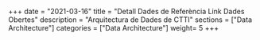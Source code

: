 +++
date        = "2021-03-16"
title       = "Detall Dades de Referència Link Dades Obertes"
description = "Arquitectura de Dades de CTTI"
sections    = ["Data Architecture"]
categories  = ["Data Architecture"]
weight= 5
+++

  <div>
    <h2 id="entitatTitol"></h2>
    <p id="myDefinition"></p>
    <table id="myTable"></table>
  </div>
  


<script type="text/javascript">

    var dades = JSON.parse(localStorage.getItem('data'));


    var body = document.getElementsByTagName("body")[0];
    
    var entitatTitol = document.getElementById("entitatTitol");
    entitatTitol.style.width = "70%";
    entitatTitol.style.marginRight = "15%";
    entitatTitol.style.marginLeft = "15%";
    entitatTitol.style.marginTop = "0.5em";
    entitatTitol.style.marginBottom = "0.5em";

    var textEntitatTitol = document.createTextNode(dades[2]);
    entitatTitol.appendChild(textEntitatTitol);

    body.appendChild(entitatTitol);

    var definicio = document.getElementById("myDefinition");
    definicio.style.width = "70%";
    definicio.style.marginRight = "15%";
    definicio.style.marginLeft = "15%";
    definicio.style.marginTop = "0.5em";
    definicio.style.marginBottom = "1.5em";

    var textDefinicio = document.createTextNode(dades[3]);
    definicio.appendChild(textDefinicio);

    body.appendChild(definicio);

    var metadatos = ["Identificador","Agrupació temàtica","Classificació funcional","Òrgan propietari","Període actualització","Tipus","Visibilitat","Data publicació","Data darrera actualització","Descàrrega"];


    var tabla   =  document.getElementById("myTable");
    tabla.style.width = "70%";
    tabla.style.marginRight = "15%";
    tabla.style.marginLeft = "15%";

    var tblBody = document.createElement("tbody");
    var tblThead = document.createElement("thead");


    var hilera = document.createElement("tr");
   
    var celda = document.createElement("th");
    var textoCelda =  document.createTextNode("Metadades");
    celda.appendChild(textoCelda);
    hilera.appendChild(celda);

    var celda2 = document.createElement("th");
    var textoCelda2 =  document.createTextNode("Valor");
    celda2.appendChild(textoCelda2);
    hilera.appendChild(celda2);

    tblThead.appendChild(hilera);


     // Crea las celdas
     for (var i = 0; i < 9; i++) {
	  
	  //++ 08/07/2020 (LAA) S'elimina la metadada Classificacio funcional. Per no modificar JSON, de moment 
	  //++ es controla posant condicional. Quan es regeneri JSON es treurà el valor de la metadada i el seu tractament.
	  //++ 04/11/2020 (LAA) S'elimina la metadada Identificador
	  if ((metadatos[i]!="Classificació funcional") && (metadatos[i]!="Identificador"))
	  {
		  // Crea las hileras de la tabla
		  hilera = document.createElement("tr");

		  for (var j = 0; j < 2; j++) {
			// Crea un elemento <td> y un nodo de texto, haz que el nodo de
			// texto sea el contenido de <td>, ubica el elemento <td> al final
			// de la hilera de la tabla
			if(j==0){
			  celda = document.createElement("td");
			  textoCelda = document.createTextNode(metadatos[i]);
			  celda.style.fontWeight = "bold";
			  celda.appendChild(textoCelda);
			  hilera.appendChild(celda);
			}
			else{
			  celda = document.createElement("td");
			  textoCelda = document.createTextNode(dades[i+4]);
			  celda.appendChild(textoCelda);
			  hilera.appendChild(celda);
			}
		  }
		 
		  // agrega la hilera al final de la tabla (al final del elemento tblbody)
          tblBody.appendChild(hilera);
      }
    }

	// ---------------------------------------------------
    //  v02.CTD-16/03/2021 (inici) Prova per posar link a Dades Obertes
//
//	hilera = document.createElement("tr");
//
//    celda = document.createElement("td");
//    celda.style.fontWeight = "bold";
//    textoCelda =  document.createTextNode("Dades Obertes");
//    celda.appendChild(textoCelda);
//    hilera.appendChild(celda);
	
//    celda = document.createElement("td");

    //No es posen espais al principi del link
    //textoCelda =  document.createTextNode("           ");
    //celda.appendChild(textoCelda);

//    var link_valors = document.createElement('a');
//    link_valors.setAttribute('href', 'https://analisi.transparenciacatalunya.cat/Urbanisme-infraestructures/Continents/2dnu-a4wg');
//    link_valors.innerHTML = "Enllaç informació Continents";
//    celda.appendChild(link_valors);
	
//	hilera.appendChild(celda);
//	tblBody.appendChild(hilera);
	
	//  v02.CTD-16/03/2021 (fi)
	// -----------------------------------------------------
	



	// -----------------------------------------------------
    //  v02.CTD-16/10/2019 (inici) Crear nova fila de dades per mostrar informació sobre els atributs

	hilera = document.createElement("tr");

    celda = document.createElement("td");
    celda.style.fontWeight = "bold";
    textoCelda =  document.createTextNode("Atributs");
    celda.appendChild(textoCelda);
    hilera.appendChild(celda);
	
    celda = document.createElement("td");
    var frame = document.createElement('iframe');
	
  	var nomFitAtr=dades[14];
	
    frame.setAttribute("src","https://view.officeapps.live.com/op/embed.aspx?src=https://canigo.ctti.gencat.cat/drafts/entitats/"+ nomFitAtr);
    frame.style.width= "100%"
    frame.style.height= "300px";
    celda.appendChild(frame);
    hilera.appendChild(celda);

    tblBody.appendChild(hilera);

    //  v02.CTD-16/10/2019 (fi)
	// -----------------------------------------------------	
	

    hilera = document.createElement("tr");
   
    celda = document.createElement("td");
    celda.style.fontWeight = "bold";
    textoCelda =  document.createTextNode("Descàrregues");
    celda.appendChild(textoCelda);
    hilera.appendChild(celda);

    celda = document.createElement("td");

    textoCelda =  document.createTextNode("           ");
    celda.appendChild(textoCelda);

    var link_valors = document.createElement('a');
    link_valors.setAttribute('href', '../../entitats/' + dades[14]);
    link_valors.innerHTML = "Descarregar definició atributs";
    celda.appendChild(link_valors);

	textoCelda =  document.createTextNode("               ");
    celda.appendChild(textoCelda);

	// ---------------------------------------------------
    //  v02.CTD-16/03/2021 (inici) Prova per posar link a Dades Obertes
    //     Es comenta la descarrega del fitxer de dades -  Excel
	
    //Si es una entitat consolidada s'ha de posar el link de descarga
//	if (dades[0]=="Consolidat")
//	{
//		var link = document.createElement('a');
//		link.setAttribute('href', '../../entitats/' + dades[13]);
//		link.innerHTML = "Descarregar fitxer de dades";
//		celda.appendChild(link);
//	}
   //  v02.CTD-16/03/2021 (fi) Prova per posar link a Dades Obertes
	// ---------------------------------------------------
  

    hilera.appendChild(celda);

    tblBody.appendChild(hilera);

    
    hilera = document.createElement("tr");
   
    celda = document.createElement("td");
    celda.style.fontWeight = "bold";
    textoCelda =  document.createTextNode("Dades");
    celda.appendChild(textoCelda);
    hilera.appendChild(celda);

    celda = document.createElement("td");
	
	// Si es consolidat es mostra el conjunt de dades, si no no és es mostra un missatge
	if (dades[0]=="Consolidat")
	{

	// ---------------------------------------------------
    //  v02.CTD-16/03/2021 (inici) Prova per posar link a Dades Obertes
    //     Es comenta la visualització de fitxer Excel i es mostra link a Dades Obertes

//		var frame = document.createElement('iframe');
//		frame.setAttribute("src","https://view.officeapps.live.com/op/embed.aspx?src=https://canigo.ctti.gencat.cat/drafts/entitats/"+ dades[13]);
//		frame.style.width= "100%"
//		frame.style.height= "400px";
//		celda.appendChild(frame);

        var link_valors = document.createElement('a');
        link_valors.setAttribute('href', 'https://analisi.transparenciacatalunya.cat/Urbanisme-infraestructures/Continents/2dnu-a4wg');
        link_valors.innerHTML = "Consultar informació a Dades Obertes";
        celda.appendChild(link_valors);
   //  v02.CTD-16/03/2021 (fi) Prova per posar link a Dades Obertes
	// ---------------------------------------------------
	}
	else
	{
		//++1 (02/07/2020) Es comenta la visualitzacio dels fitxers excel i a canvi es posa un text
		//++1 indicant que per consultar les dades s'ha de sol.licitar a la bústia de GTD
		
			
		//++1 inici noves instruccions
		celda.innerHTML = "Per obtenir els valors de l'entitat cal que envieu un correu a la Bústia de la Gestió Tècnica <br/>  de Dades del CTTI: <a href='mailto:gtd.ctti@gencat.cat'>gtd.ctti@gencat.cat</a> ";
		celda.innerHTML = celda.innerHTML + "i se us donarà accès temporal a totes <br/> les entitats en revisió, pendents d'aprovació."
		//++1 fi noves instruccions
	}

    hilera.appendChild(celda);

    tblBody.appendChild(hilera);


    tabla.appendChild(tblThead);
    tabla.appendChild(tblBody);

    body.appendChild(tabla);
    
    //function happycode(){
     //var dades = JSON.parse(localStorage.getItem('data'));
     //var url = "https://view.officeapps.live.com/op/embed.aspx?src=https://canigo.ctti.gencat.cat/drafts/entitats/"+ dades[13];
     //$('#myframe').attr("src", url);
    //}

</script>
